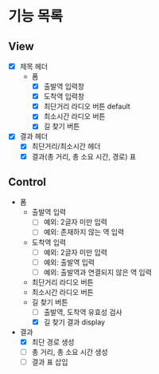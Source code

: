 # 기능 목록

## View

- [x] 제목 헤더
  - 폼
    - [x] 출발역 입력창
    - [x] 도착역 입력창
    - [x] 최단거리 라디오 버튼 default
    - [x] 최소시간 라디오 버튼
    - [x] 길 찾기 버튼
- [x] 결과 헤더
  - [x] 최단거리/최소시간 헤더
  - [x] 결과(총 거리, 총 소요 시간, 경로) 표

## Control

- 폼
  - 출발역 입력
    - [ ] 예외: 2글자 미만 입력
    - [ ] 예외: 존재하지 않는 역 입력
  - 도착역 입력
    - [ ] 예외: 2글자 미만 입력
    - [ ] 예외: 출발역 입력
    - [ ] 예외: 출발역과 연결되지 않은 역 입력
  - 최단거리 라디오 버튼
  - 최소시간 라디오 버튼
  - 길 찾기 버튼
    - [ ] 출발역, 도착역 유효성 검사
    - [x] 길 찾기 결과 display
- 결과
  - [x] 최단 경로 생성
  - [ ] 총 거리, 총 소요 시간 생성
  - [ ] 결과 표 삽입
